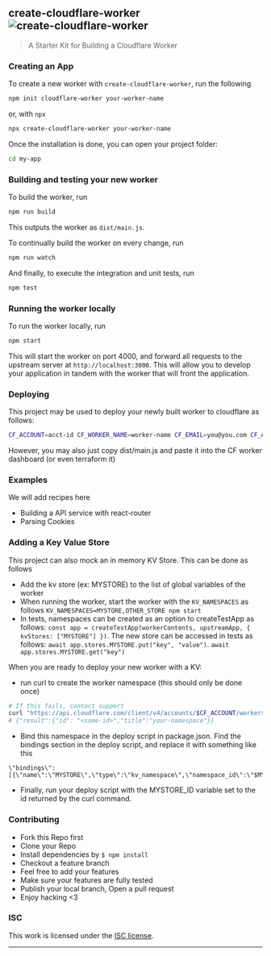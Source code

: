 ## create-cloudflare-worker ![create-cloudflare-worker](https://img.shields.io/npm/v/create-cloudflare-worker.svg)

> A Starter Kit for Building a Cloudflare Worker

### Creating an App

To create a new worker with `create-cloudflare-worker`, run the following

```bash
npm init cloudflare-worker your-worker-name
```

or, with `npx`

```bash
npx create-cloudflare-worker your-worker-name
```

Once the installation is done, you can open your project folder:

```bash
cd my-app
```

### Building and testing your new worker

To build the worker, run

```bash
npm run build
```

This outputs the worker as `dist/main.js`.

To continually build the worker on every change, run

```bash
npm run watch
```

And finally, to execute the integration and unit tests, run

```bash
npm test
```

### Running the worker locally

To run the worker locally, run

```bash
npm start
```

This will start the worker on port 4000, and forward all requests to the upstream server at `http://localhost:3000`. This will allow you to develop your application in tandem with the worker that will front the application.

### Deploying

This project may be used to deploy your newly built worker to cloudflare as follows:

```bash
CF_ACCOUNT=acct-id CF_WORKER_NAME=worker-name CF_EMAIL=you@you.com CF_AUTH_KEY=auth-key npm run deploy
```

However, you may also just copy dist/main.js and paste it into the CF worker dashboard (or even terraform it)

### Examples

We will add recipes here
- Building a API service with react-router
- Parsing Cookies

### Adding a Key Value Store

This project can also mock an in memory KV Store. This can be done as follows

- Add the kv store (ex: MYSTORE) to the list of global variables of the worker
- When running the worker, start the worker with the `KV_NAMESPACES` as follows `KV_NAMESPACES=MYSTORE,OTHER_STORE npm start`
- In tests, namespaces can be created as an option to createTestApp as follows: `const app = createTestApp(workerContents, upstreamApp, { kvStores: ["MYSTORE"] })`. The new store can be accessed in tests as follows: `await app.stores.MYSTORE.put("key", "value")`. `await app.stores.MYSTORE.get("key")`

When you are ready to deploy your new worker with a KV:

- run curl to create the worker namespace (this should only be done once)
```bash
# If this fails, contact support
curl "https://api.cloudflare.com/client/v4/accounts/$CF_ACCOUNT/workers/namespaces" -X POST -H "X-Auth-Email: $CF_EMAIL" -H "X-Auth-Key: $AUTH_KEY" -H "Content-Type: application/json" --data '{"title": "your-namespace"}'
# {"result":{"id": "<some-id>","title":"your-namespace"}}
```
- Bind this namespace in the deploy script in package.json. Find the bindings section in the deploy script, and replace it with something like this
```
\"bindings\":[{\"name\":\"MYSTORE\",\"type\":\"kv_namespace\",\"namespace_id\":\"$MYSTORE_ID\"}]
```
- Finally, run your deploy script with the MYSTORE_ID variable set to the id returned by the curl command.

### Contributing
- Fork this Repo first
- Clone your Repo
- Install dependencies by `$ npm install`
- Checkout a feature branch
- Feel free to add your features
- Make sure your features are fully tested
- Publish your local branch, Open a pull request
- Enjoy hacking <3

### ISC

This work is licensed under the [ISC license](./LICENSE).

---
